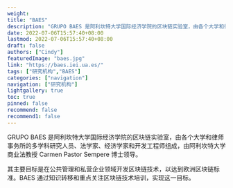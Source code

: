 ```yaml
---
weight: 
title: "BAES"
description: "GRUPO BAES 是阿利坎特大学国际经济学院的区块链实验室，由各个大学和律师事务所的多学科研究人员、法学家、经济学家和开发工程师组成，由阿利坎特大学商业法教授 Carmen Pastor S..."
date: 2022-07-06T15:57:40+08:00
lastmod: 2022-07-06T15:57:40+08:00
draft: false
authors: ["Cindy"]
featuredImage: "baes.jpg"
link: "https://baes.iei.ua.es/"
tags: ["研究机构","BAES"]
categories: ["navigation"]
navigation: ["研究机构"]
lightgallery: true
toc: true
pinned: false
recommend: false
recommend1: false
---
```


GRUPO BAES 是阿利坎特大学国际经济学院的区块链实验室，由各个大学和律师事务所的多学科研究人员、法学家、经济学家和开发工程师组成，由阿利坎特大学商业法教授 Carmen Pastor Sempere 博士领导。

其主要目标是在公共管理和私营企业领域开发区块链技术，以达到欧洲区块链标准。BAES 通过知识转移和重点关注区块链技术培训，实现这一目标。